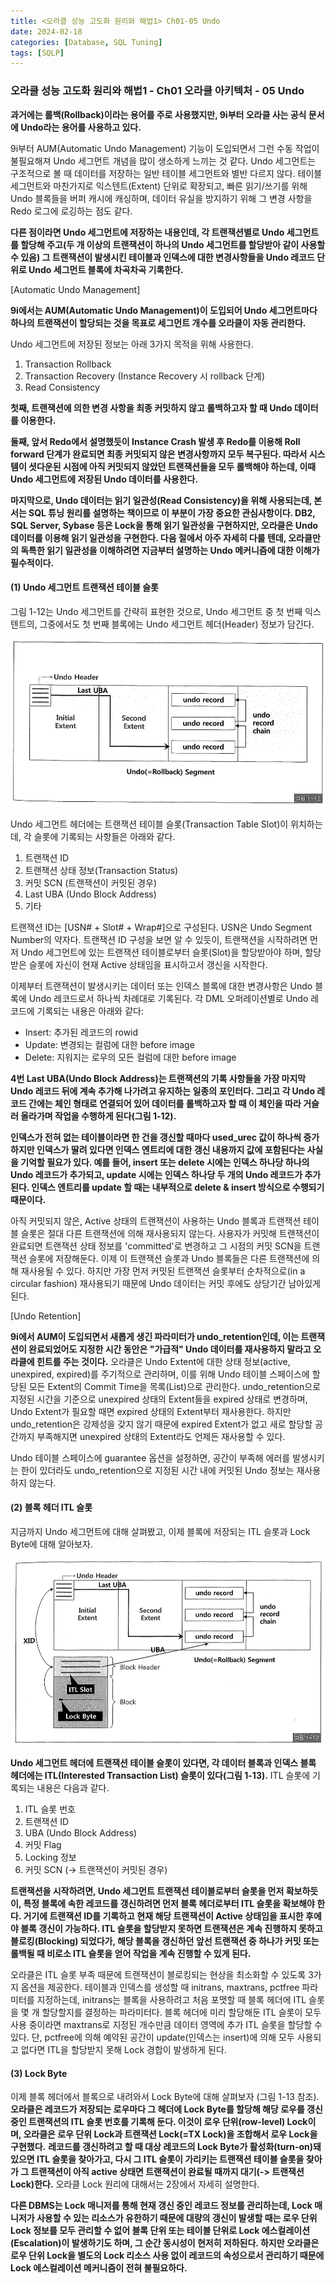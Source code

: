 ```yaml
---
title: <오라클 성능 고도화 원리와 해법1> Ch01-05 Undo
date: 2024-02-18
categories: [Database, SQL Tuning]
tags: [SQLP]
---
```


### 오라클 성능 고도화 원리와 해법1 - Ch01 오라클 아키텍처 - 05 Undo

**과거에는 롤백(Rollback)이라는 용어를 주로 사용했지만, 9i부터 오라클 사는 공식 문서에 Undo라는 용어를 사용하고 있다.**

9i부터 AUM(Automatic Undo Management) 기능이 도입되면서 그런 수동 작업이 불필요해져 Undo 세그먼트 개념을 많이 생소하게 느끼는 것 같다.
Undo 세그먼트는 구조적으로 볼 때 데이터를 저장하는 일반 테이블 세그먼트와 별반 다르지 않다. 테이블 세그먼트와 마찬가지로 익스텐트(Extent) 단위로 확장되고, 빠른 읽기/쓰기를 위해 Undo 블록들을 버퍼 캐시에 캐싱하며, 데이터 유실을 방지하기 위해 그 변경 사항을 Redo 로그에 로깅하는 점도 같다.

**다른 점이라면 Undo 세그먼트에 저장하는 내용인데, 각 트랜잭션별로 Undo 세그먼트를 할당해 주고(두 개 이상의 트랜잭션이 하나의 Undo 세그먼트를 할당받아 같이 사용할 수 있음) 그 트랜잭션이 발생시킨 테이블과 인덱스에 대한 변경사항들을 Undo 레코드 단위로 Undo 세그먼트 블록에 차곡차곡 기록한다.**

[Automatic Undo Management]

**9i에서는 AUM(Automatic Undo Management)이 도입되어 Undo 세그먼트마다 하나의 트랜잭션이 할당되는 것을 목표로 세그먼트 개수를 오라클이 자동 관리한다.**

Undo 세그먼트에 저장된 정보는 아래 3가지 목적을 위해 사용한다.

1. Transaction Rollback
2. Transaction Recovery (Instance Recovery 시 rollback 단계)
3. Read Consistency

**첫째, 트랜잭션에 의한 변경 사항을 최종 커밋하지 않고 롤백하고자 할 때 Undo 데이터를 이용한다.**

**둘째, 앞서 Redo에서 설명했듯이 Instance Crash 발생 후 Redo를 이용해 Roll forward 단계가 완료되면 최종 커밋되지 않은 변경사항까지 모두 복구된다. 따라서 시스템이 셧다운된 시점에 아직 커밋되지 않았던 트랜잭션들을 모두 롤백해야 하는데, 이때 Undo 세그먼트에 저장된 Undo 데이터를 사용한다.**

**마지막으로, Undo 데이터는 읽기 일관성(Read Consistency)을 위해 사용되는데, 본서는 SQL 튜닝 원리를 설명하는 책이므로 이 부분이 가장 중요한 관심사항이다. DB2, SQL Server, Sybase 등은 Lock을 통해 읽기 일관성을 구현하지만, 오라클은 Undo 데이터를 이용해 읽기 일관성을 구현한다. 다음 절에서 아주 자세히 다룰 텐데, 오라클만의 독특한 읽기 일관성을 이해하려면 지금부터 설명하는 Undo 메커니즘에 대한 이해가 필수적이다.**

#### (1) Undo 세그먼트 트랜잭션 테이블 슬롯

그림 1-12는 Undo 세그먼트를 간략히 표현한 것으로, Undo 세그먼트 중 첫 번째 익스텐트의, 그중에서도 첫 번째 블록에는 Undo 세그먼트 헤더(Header) 정보가 담긴다.

![](/assets/images/sqlp/1-01-12.png)

Undo 세그먼트 헤더에는 트랜잭션 테이블 슬롯(Transaction Table Slot)이 위치하는데, 각 슬롯에 기록되는 사항들은 아래와 같다.

1. 트랜잭션 ID
2. 트랜잭션 상태 정보(Transaction Status)
3. 커밋 SCN (트랜잭션이 커밋된 경우)
4. Last UBA (Undo Block Address)
5. 기타

트랜잭션 ID는 [USN# + Slot# + Wrap#]으로 구성된다. USN은 Undo Segment Number의 약자다. 트랜잭션 ID 구성을 보면 알 수 있듯이, 트랜잭션을 시작하려면 먼저 Undo 세그먼트에 있는 트랜잭션 테이블로부터 슬롯(Slot)을 할당받아야 하며, 할당받은 슬롯에 자신이 현재 Active 상태임을 표시하고서 갱신을 시작한다.

이제부터 트랜잭션이 발생시키는 데이터 또는 인덱스 블록에 대한 변경사항은 Undo 블록에 Undo 레코드로서 하나씩 차례대로 기록된다. 각 DML 오퍼레이션별로 Undo 레코드에 기록되는 내용은 아래와 같다:

- Insert: 추가된 레코드의 rowid
- Update: 변경되는 컬럼에 대한 before image
- Delete: 지워지는 로우의 모든 컬럼에 대한 before image

**4번 Last UBA(Undo Block Address)는 트랜잭션의 기록 사항들을 가장 마지막 Undo 레코드 뒤에 계속 추가해 나가려고 유지하는 일종의 포인터다. 그리고 각 Undo 레코드 간에는 체인 형태로 연결되어 있어 데이터를 롤백하고자 할 때 이 체인을 따라 거슬러 올라가며 작업을 수행하게 된다(그림 1-12).**

**인덱스가 전혀 없는 테이블이라면 한 건을 갱신할 때마다 used_urec 값이 하나씩 증가하지만 인덱스가 딸려 있다면 인덱스 엔트리에 대한 갱신 내용까지 값에 포함된다는 사실을 기억할 필요가 있다. 예를 들어, insert 또는 delete 시에는 인덱스 하나당 하나의 Undo 레코드가 추가되고, update 시에는 인덱스 하나당 두 개의 Undo 레코드가 추가된다. 인덱스 엔트리를 update 할 때는 내부적으로 delete & insert 방식으로 수행되기 때문이다.**

아직 커밋되지 않은, Active 상태의 트랜잭션이 사용하는 Undo 블록과 트랜잭션 테이블 슬롯은 절대 다른 트랜잭션에 의해 재사용되지 않는다. 사용자가 커밋해 트랜잭션이 완료되면 트랜잭션 상태 정보를 'committed'로 변경하고 그 시점의 커밋 SCN을 트랜잭션 슬롯에 저장해둔다. 이제 이 트랜잭션 슬롯과 Undo 블록들은 다른 트랜잭션에 의해 재사용될 수 있다. 하지만 가장 먼저 커밋된 트랜잭션 슬롯부터 순차적으로(in a circular fashion) 재사용되기 때문에 Undo 데이터는 커밋 후에도 상당기간 남아있게 된다.

[Undo Retention]

**9i에서 AUM이 도입되면서 새롭게 생긴 파라미터가 undo_retention인데, 이는 트랜잭션이 완료되었어도 지정한 시간 동안은 "가급적" Undo 데이터를 재사용하지 말라고 오라클에 힌트를 주는 것이다.** 오라클은 Undo Extent에 대한 상태 정보(active, unexpired, expired)를 주기적으로 관리하며, 이를 위해 Undo 테이블 스페이스에 할당된 모든 Extent의 Commit Time을 목록(List)으로 관리한다. undo_retention으로 지정된 시간을 기준으로 unexpired 상태의 Extent들을 expired 상태로 변경하며, Undo Extent가 필요할 때면 expired 상태의 Extent부터 재사용한다. 하지만 undo_retention은 강제성을 갖지 않기 때문에 expired Extent가 없고 새로 할당할 공간까지 부족해지면 unexpired 상태의 Extent라도 언제든 재사용할 수 있다.

Undo 테이블 스페이스에 guarantee 옵션을 설정하면, 공간이 부족해 에러를 발생시키는 한이 있더라도 undo_retention으로 지정된 시간 내에 커밋된 Undo 정보는 재사용하지 않는다.

#### (2) 블록 헤더 ITL 슬롯

지금까지 Undo 세그먼트에 대해 살펴봤고, 이제 블록에 저장되는 ITL 슬롯과 Lock Byte에 대해 알아보자.

![](/assets/images/sqlp/1-01-13.png)

**Undo 세그먼트 헤더에 트랜잭션 테이블 슬롯이 있다면, 각 데이터 블록과 인덱스 블록 헤더에는 ITL(Interested Transaction List) 슬롯이 있다(그림 1-13).** ITL 슬롯에 기록되는 내용은 다음과 같다.

1. ITL 슬롯 번호
2. 트랜잭션 ID
3. UBA (Undo Block Address)
4. 커밋 Flag
5. Locking 정보
6. 커밋 SCN (-> 트랜잭션이 커밋된 경우)

**트랜잭션을 시작하려면, Undo 세그먼트 트랜잭션 테이블로부터 슬롯을 먼저 확보하듯이, 특정 블록에 속한 레코드를 갱신하려면 먼저 블록 헤더로부터 ITL 슬롯을 확보해야 한다. 거기에 트랜잭션 ID를 기록하고 현재 해당 트랜잭션이 Active 상태임을 표시한 후에야 블록 갱신이 가능하다. ITL 슬롯을 할당받지 못하면 트랜잭션은 계속 진행하지 못하고 블로킹(Blocking) 되었다가, 해당 블록을 갱신하던 앞선 트랜잭션 중 하나가 커밋 또는 롤백될 때 비로소 ITL 슬롯을 얻어 작업을 계속 진행할 수 있게 된다.**

오라클은 ITL 슬롯 부족 때문에 트랜잭션이 블로킹되는 현상을 최소화할 수 있도록 3가지 옵션을 제공한다. 테이블과 인덱스를 생성할 때 initrans, maxtrans, pctfree 파라미터를 지정하는데, initrans는 블록을 사용하려고 처음 포맷할 때 블록 헤더에 ITL 슬롯을 몇 개 할당할지를 결정하는 파라미터다. 블록 헤더에 미리 할당해둔 ITL 슬롯이 모두 사용 중이라면 maxtrans로 지정된 개수만큼 데이터 영역에 추가 ITL 슬롯을 할당할 수 있다. 단, pctfree에 의해 예약된 공간이 update(인덱스는 insert)에 의해 모두 사용되고 없다면 ITL을 할당받지 못해 Lock 경합이 발생하게 된다.

#### (3) Lock Byte

이제 블록 헤더에서 블록으로 내려와서 Lock Byte에 대해 살펴보자 (그림 1-13 참조). **오라클은 레코드가 저장되는 로우마다 그 헤더에 Lock Byte를 할당해 해당 로우를 갱신 중인 트랜잭션의 ITL 슬롯 번호를 기록해 둔다. 이것이 로우 단위(row-level) Lock이며, 오라클은 로우 단위 Lock과 트랜잭션 Lock(=TX Lock)을 조합해서 로우 Lock을 구현했다.**
**레코드를 갱신하려고 할 때 대상 레코드의 Lock Byte가 활성화(turn-on)돼 있으면 ITL 슬롯을 찾아가고, 다시 그 ITL 슬롯이 가리키는 트랜잭션 테이블 슬롯을 찾아가 그 트랜잭션이 아직 active 상태면 트랜잭션이 완료될 때까지 대기(-> 트랜잭션 Lock)한다.** 오라클 Lock 원리에 대해서는 2장에서 자세히 설명한다.

**다른 DBMS는 Lock 매니저를 통해 현재 갱신 중인 레코드 정보를 관리하는데, Lock 매니저가 사용할 수 있는 리소스가 유한하기 때문에 대량의 갱신이 발생할 때는 로우 단위 Lock 정보를 모두 관리할 수 없어 블록 단위 또는 테이블 단위로 Lock 에스컬레이션(Escalation)이 발생하기도 하며, 그 순간 동시성이 현저히 저하된다. 하지만 오라클은 로우 단위 Lock을 별도의 Lock 리소스 사용 없이 레코드의 속성으로서 관리하기 때문에 Lock 에스컬레이션 메커니즘이 전혀 불필요하다.**
